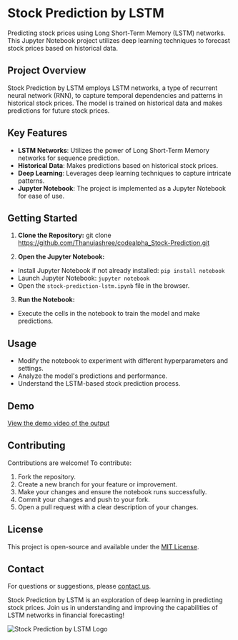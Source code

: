 # Stock Prediction by LSTM


Predicting stock prices using Long Short-Term Memory (LSTM) networks. This Jupyter Notebook project utilizes deep learning techniques to forecast stock prices based on historical data.

## Project Overview

Stock Prediction by LSTM employs LSTM networks, a type of recurrent neural network (RNN), to capture temporal dependencies and patterns in historical stock prices. The model is trained on historical data and makes predictions for future stock prices.

## Key Features

- **LSTM Networks**: Utilizes the power of Long Short-Term Memory networks for sequence prediction.
- **Historical Data**: Makes predictions based on historical stock prices.
- **Deep Learning**: Leverages deep learning techniques to capture intricate patterns.
- **Jupyter Notebook**: The project is implemented as a Jupyter Notebook for ease of use.

## Getting Started

1. **Clone the Repository:**
 git clone https://github.com/Thanujashree/codealpha_Stock-Prediction.git

2. **Open the Jupyter Notebook:**
- Install Jupyter Notebook if not already installed: `pip install notebook`
- Launch Jupyter Notebook: `jupyter notebook`
- Open the `stock-prediction-lstm.ipynb` file in the browser.

3. **Run the Notebook:**
- Execute the cells in the notebook to train the model and make predictions.

## Usage

- Modify the notebook to experiment with different hyperparameters and settings.
- Analyze the model's predictions and performance.
- Understand the LSTM-based stock prediction process.

## Demo

[View the demo video of the output](https://drive.google.com/file/d/1SYzMgCAK8d6tUyuQo5EVXVJkzRvGavJR/view?usp=sharing)

## Contributing

Contributions are welcome! To contribute:

1. Fork the repository.
2. Create a new branch for your feature or improvement.
3. Make your changes and ensure the notebook runs successfully.
4. Commit your changes and push to your fork.
5. Open a pull request with a clear description of your changes.

## License

This project is open-source and available under the [MIT License](LICENSE).

## Contact

For questions or suggestions, please [contact us](mailto:your.email@example.com).

Stock Prediction by LSTM is an exploration of deep learning in predicting stock prices. Join us in understanding and improving the capabilities of LSTM networks in financial forecasting!

![Stock Prediction by LSTM Logo](stock-prediction-lstm-logo.png)

